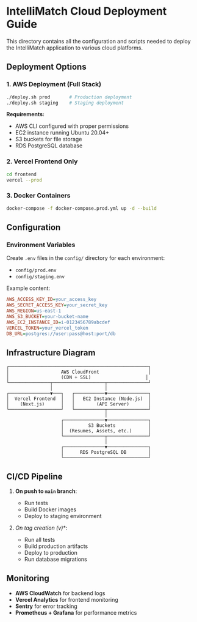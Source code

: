 # IntelliMatch Cloud Deployment Guide

This directory contains all the configuration and scripts needed to deploy the IntelliMatch application to various cloud platforms.

## Deployment Options

### 1. AWS Deployment (Full Stack)
```bash
./deploy.sh prod       # Production deployment
./deploy.sh staging    # Staging deployment
```

**Requirements:**
- AWS CLI configured with proper permissions
- EC2 instance running Ubuntu 20.04+
- S3 buckets for file storage
- RDS PostgreSQL database

### 2. Vercel Frontend Only
```bash
cd frontend
vercel --prod
```

### 3. Docker Containers
```bash
docker-compose -f docker-compose.prod.yml up -d --build
```

## Configuration

### Environment Variables

Create `.env` files in the `config/` directory for each environment:

- `config/prod.env`
- `config/staging.env`

Example content:
```ini
AWS_ACCESS_KEY_ID=your_access_key
AWS_SECRET_ACCESS_KEY=your_secret_key
AWS_REGION=us-east-1
AWS_S3_BUCKET=your-bucket-name
AWS_EC2_INSTANCE_ID=i-0123456789abcdef
VERCEL_TOKEN=your_vercel_token
DB_URL=postgres://user:pass@host:port/db
```

## Infrastructure Diagram

```
┌───────────────────────────────────────────────────┐
│                   AWS CloudFront                  │
│                   (CDN + SSL)                    │
└───────────────┬───────────────────┬───────────────┘
                │                   │
┌───────────────▼───┐   ┌───────────▼───────────────┐
│  Vercel Frontend  │   │   EC2 Instance (Node.js)  │
│    (Next.js)      │   │        (API Server)       │
└───────────────────┘   └───────────┬───────────────┘
                                    │
                    ┌───────────────▼───────────────┐
                    │         S3 Buckets            │
                    │  (Resumes, Assets, etc.)      │
                    └───────────────┬───────────────┘
                                    │
                    ┌───────────────▼───────────────┐
                    │      RDS PostgreSQL DB        │
                    └───────────────────────────────┘
```

## CI/CD Pipeline

1. **On push to `main` branch**:
   - Run tests
   - Build Docker images
   - Deploy to staging environment

2. **On tag creation (v*)**:
   - Run all tests
   - Build production artifacts
   - Deploy to production
   - Run database migrations

## Monitoring

- **AWS CloudWatch** for backend logs
- **Vercel Analytics** for frontend monitoring
- **Sentry** for error tracking
- **Prometheus + Grafana** for performance metrics